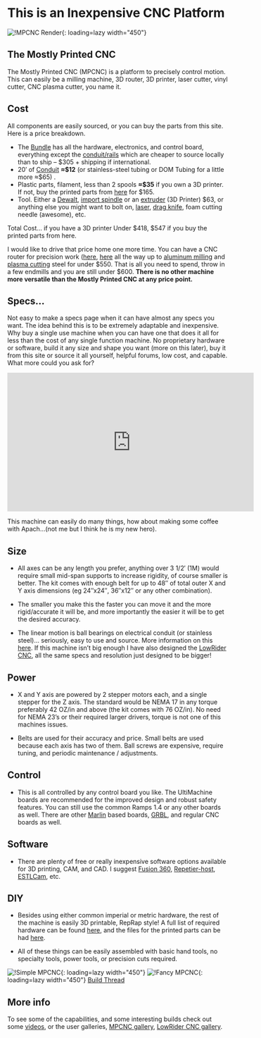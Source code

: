 # This is an Inexpensive CNC Platform
![!MPCNC Render](https://www.v1engineering.com/wp-content/uploads/2020/06/Primo-scaled.jpg){: loading=lazy width="450"}
 
## The Mostly Printed CNC

The Mostly Printed CNC (MPCNC) is a platform to precisely control motion. This can easily be a milling machine, 3D router, 3D printer, laser cutter, vinyl cutter, CNC plasma cutter, you name it.

## Cost

All components are easily sourced, or you can buy the parts from this site. Here is a price breakdown.

* The [Bundle](https://shop.v1engineering.com/collections/parts/products/mostly-printed-cnc-parts-bundle-primo-version) has all the hardware, electronics, and control board, everything except the [conduit/rails](https://docs.v1engineering.com/mpcnc/calculator/) which are cheaper to source locally than to ship – $305 + shipping if international.
* 20′ of [Conduit](https://docs.v1engineering.com/mpcnc/calculator/) **≈\$12** (or stainless-steel tubing or DOM Tubing for a little more ≈\$65) .
* Plastic parts, filament, less than 2 spools **≈\$35** if you own a 3D printer. If not, buy the printed parts from [here](https://shop.v1engineering.com/collections/parts) for $165.
* Tool. Either a [Dewalt](https://amzn.to/1MoBSQq), [import spindle](https://amzn.to/3dkKgl0) or an [extruder](https://amzn.to/37ZjygN) (3D Printer) $63, or anything else you might want to bolt on, [laser](https://amzn.to/37OcdQK), [drag knife](https://shop.v1engineering.com/collections/parts/products/drag-knife-vinyl-cutter), foam cutting needle (awesome), etc.

Total Cost… if you have a 3D printer Under $418, $547 if you buy the printed parts from here.


I would like to drive that price home one more time. You can have a CNC router for precision work ([here](https://forum.v1engineering.com/t/mrrf-2018-ideas/7112/55), [here](https://forum.v1engineering.com/t/pcb-examples/4015/27) all the way up to [aluminum milling](https://forum.v1engineering.com/t/lionkevs-aluminum-attempts/6047/101?u=vicious1) and [plasma cutting](https://forum.v1engineering.com/t/plasma-build/5662) steel for under $550. That is all you need to spend, throw in a few endmills and you are still under $600.  **There is no other machine more versatile than the Mostly Printed CNC at any price point.**


## Specs…

Not easy to make a specs page when it can have almost any specs you want. The idea behind this is to be extremely adaptable and inexpensive. Why buy a single use machine when you can have one that does it all for less than the cost of any single function machine. No proprietary hardware or software, build it any size and shape you want (more on this later), buy it from this site or source it all yourself, helpful forums, low cost, and capable. What more could you ask for?

<iframe width="560" height="315" src="https://www.youtube.com/embed/qJfYTv88YvI"
  title="YouTube video player" frameborder="0" allow="accelerometer; autoplay;
  clipboard-write; encrypted-media; gyroscope; picture-in-picture" allowfullscreen></iframe>
  
This machine can easily do many things, how about making some coffee with Apach…(not me but I think he is my new hero).

 
## Size

- All axes can be any length you prefer, anything over 3 1/2′ (1M) would require small mid-span supports to increase rigidity, of course smaller is better.  The kit comes with enough belt for up to 48″ of total outer X and Y axis dimensions (eg 24″x24″, 36″x12″ or any other combination).

- The smaller you make this the faster you can move it and the more rigid/accurate it will be, and more importantly the easier it will be to get the desired accuracy.

- The linear motion is ball bearings on electrical conduit (or stainless steel)… seriously, easy to use and source. More information on this [here](https://www.v1engineering.com/assembly/machine-size/). If this machine isn’t big enough I have also designed the [LowRider CNC](../lowrider/index.md), all the same specs and resolution just designed to be bigger!
 
## Power

- X and Y axis are powered by 2 stepper motors each, and a single stepper for the Z axis. The standard would be NEMA 17 in any torque preferably 42 OZ/in and above (the kit comes with 76 OZ/in). No need for NEMA 23’s or their required larger drivers,  torque is not one of this machines issues.

- Belts are used for their accuracy and price. Small belts are used because each axis has two of them. Ball screws are expensive, require tuning, and periodic maintenance / adjustments.

 
## Control

- This is all controlled by any control board you like. The UltiMachine boards are recommended for the improved design and robust safety features. You can still use the common Ramps 1.4 or any other boards as well. There are other [Marlin](https://github.com/MarlinFirmware/Marlin) based boards, [GRBL](https://github.com/grbl/grbl), and regular CNC boards as well.

 
## Software

- There are plenty of free or really inexpensive software options available for 3D printing, CAM, and CAD. I suggest [Fusion 360](http://www.autodesk.com/products/fusion-360/overview), [Repetier-host](http://www.repetier.com/), [ESTLCam](http://www.estlcam.com/), etc.

 
## DIY

- Besides using either common imperial or metric hardware, the rest of the machine is easily 3D
    printable, RepRap style! A full list of required hardware can be found [here](PParts.md#hardware), and the files for the printed
    parts can be had [here](PParts.md).

- All of these things can be easily assembled with basic hand tools, no specialty tools, power tools, or precision cuts required.

![!Simple MPCNC](https://www.v1engineering.com/wp-content/uploads/2015/07/IMG_20150802_16352001.jpg){: loading=lazy width="450"}
![!Fancy MPCNC](https://www.v1engineering.com/wp-content/uploads/2018/04/IMG_20180409_184626.jpg){: loading=lazy width="450"}
[Build Thread](https://forum.v1engineering.com/t/red-black-and-wheels/7303)

## More info

To see some of the capabilities, and some interesting builds check out some [videos](https://www.v1engineering.com/videos/), or the user galleries, [MPCNC gallery](https://forum.v1engineering.com/tag/gallery-mpcnc), [LowRider CNC gallery](https://forum.v1engineering.com/tag/gallery-lowrider-cnc).
